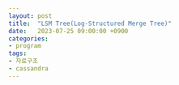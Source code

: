 ```yaml
---
layout: post
title:  "LSM Tree(Log-Structured Merge Tree)"
date:   2023-07-25 09:00:00 +0900
categories:
- program
tags:
- 자료구조
- cassandra
---
```


